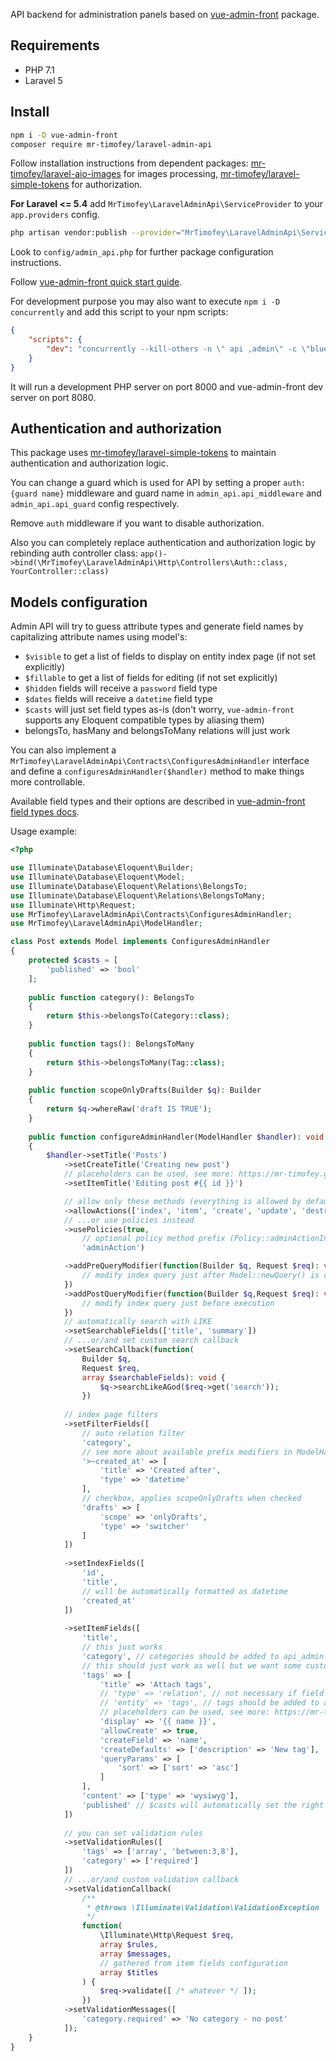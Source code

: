 API backend for administration panels based on [vue-admin-front](https://github.com/mrTimofey/vue-admin) package.

## Requirements

* PHP 7.1
* Laravel 5

## Install

```bash
npm i -D vue-admin-front
composer require mr-timofey/laravel-admin-api
```

Follow installation instructions from dependent packages:
[mr-timofey/laravel-aio-images](https://github.com/mrTimofey/laravel-aio-images) for images processing,
[mr-timofey/laravel-simple-tokens](https://github.com/mrTimofey/laravel-simple-tokens) for authorization.

**For Laravel <= 5.4** add `MrTimofey\LaravelAdminApi\ServiceProvider` to your `app.providers` config.

```bash
php artisan vendor:publish --provider="MrTimofey\LaravelAdminApi\ServiceProvider"
```

Look to `config/admin_api.php` for further package configuration instructions.

Follow [vue-admin-front quick start guide](https://mr-timofey.gitbooks.io/vue-admin/content/quick-start.html).

For development purpose you may also want to execute `npm i -D concurrently` and add this script to your npm scripts:

```json
{
	"scripts": {
		"dev": "concurrently --kill-others -n \" api ,admin\" -c \"blue,white\" \"php artisan serve\" \"npm run admin:dev\""
	}
}
```

It will run a development PHP server on port 8000 and vue-admin-front dev server on port 8080.

## Authentication and authorization

This package uses [mr-timofey/laravel-simple-tokens](https://github.com/mrTimofey/laravel-simple-tokens)
to maintain authentication and authorization logic.

You can change a guard which is used for API by setting a proper `auth:{guard name}` middleware and guard name
in `admin_api.api_middleware` and `admin_api.api_guard` config respectively.

Remove `auth` middleware if you want to disable authorization.

Also you can completely replace authentication and authorization logic by rebinding auth controller class:
`app()->bind(\MrTimofey\LaravelAdminApi\Http\Controllers\Auth::class, YourController::class)`

## Models configuration

Admin API will try to guess attribute types and generate field names by capitalizing attribute names using model's:
* `$visible` to get a list of fields to display on entity index page (if not set explicitly)
* `$fillable` to get a list of fields for editing (if not set explicitly)
* `$hidden` fields will receive a `password` field type
* `$dates` fields will receive a `datetime` field type
* `$casts` will just set field types as-is (don't worry, `vue-admin-front` supports any Eloquent compatible types by aliasing them)
* belongsTo, hasMany and belongsToMany relations will just work

You can also implement a `MrTimofey\LaravelAdminApi\Contracts\ConfiguresAdminHandler` interface and define a
`configuresAdminHandler($handler)` method to make things more controllable.

Available field types and their options are described in
[vue-admin-front field types docs](https://mr-timofey.gitbooks.io/vue-admin/content/fields.html#available-field-types).

Usage example:

```php
<?php

use Illuminate\Database\Eloquent\Builder;
use Illuminate\Database\Eloquent\Model;
use Illuminate\Database\Eloquent\Relations\BelongsTo;
use Illuminate\Database\Eloquent\Relations\BelongsToMany;
use Illuminate\Http\Request;
use MrTimofey\LaravelAdminApi\Contracts\ConfiguresAdminHandler;
use MrTimofey\LaravelAdminApi\ModelHandler;

class Post extends Model implements ConfiguresAdminHandler
{
    protected $casts = [
        'published' => 'bool'
	];
    
    public function category(): BelongsTo
    {
        return $this->belongsTo(Category::class);
    }
    
    public function tags(): BelongsToMany
    {
        return $this->belongsToMany(Tag::class);
    }
    
    public function scopeOnlyDrafts(Builder $q): Builder
    {
        return $q->whereRaw('draft IS TRUE');
    }
    
	public function configureAdminHandler(ModelHandler $handler): void
	{
		$handler->setTitle('Posts')
			->setCreateTitle('Creating new post')
			// placeholders can be used, see more: https://mr-timofey.gitbooks.io/vue-admin/placeholders.html
			->setItemTitle('Editing post #{{ id }}')

			// allow only these methods (everything is allowed by default)
			->allowActions(['index', 'item', 'create', 'update', 'destroy'])
			// ...or use policies instead
			->usePolicies(true,
				// optional policy method prefix (Policy::adminActionIndex, Policy::adminActionCreate, etc.)
				'adminAction')

			->addPreQueryModifier(function(Builder $q, Request $req): void {
			    // modify index query just after Model::newQuery() is called
			})
			->addPostQueryModifier(function(Builder $q,Request $req): void {
				// modify index query just before execution
			})
			// automatically search with LIKE
			->setSearchableFields(['title', 'summary'])
			// ...or/and set custom search callback
			->setSearchCallback(function(
			    Builder $q,
			    Request $req,
			    array $searchableFields): void {
			    	$q->searchLikeAGod($req->get('search'));
			    })
			
			// index page filters
			->setFilterFields([
			    // auto relation filter
				'category',
				// see more about available prefix modifiers in ModelHandler::applyFilters sources
				'>~created_at' => [
					'title' => 'Created after',
				    'type' => 'datetime'
				],
				// checkbox, applies scopeOnlyDrafts when checked
				'drafts' => [
				    'scope' => 'onlyDrafts',
				    'type' => 'switcher'
				]
			])
			
			->setIndexFields([
			    'id',
			    'title',
			    // will be automatically formatted as datetime
			    'created_at'
			])
			
			->setItemFields([
			    'title',
			    // this just works
			    'category', // categories should be added to api_admin.models config
			    // this should just work as well but we want some customizations
			    'tags' => [
			        'title' => 'Attach tags',
			        // 'type' => 'relation', // not necessary if field name is same as a relation method
			        // 'entity' => 'tags', // tags should be added to api_admin.models config
			        // placeholders can be used, see more: https://mr-timofey.gitbooks.io/vue-admin/placeholders.html
			        'display' => '{{ name }}',
			        'allowCreate' => true,
			        'createField' => 'name',
			        'createDefaults' => ['description' => 'New tag'],
			        'queryParams' => [
			            'sort' => ['sort' => 'asc']
					]
				],
				'content' => ['type' => 'wysiwyg'],
				'published' // $casts will automatically set the right field type for you
			])
			
			// you can set validation rules
			->setValidationRules([
			    'tags' => ['array', 'between:3,8'],
			    'category' => ['required']
			])
			// ...or/and custom validation callback
			->setValidationCallback(
			    /**
				 * @throws \Illuminate\Validation\ValidationException
				 */
			    function(
					\Illuminate\Http\Request $req,
					array $rules,
					array $messages,
					// gathered from item fields configuration
					array $titles
				) {
					$req->validate([ /* whatever */ ]);
				})
			->setValidationMessages([
			    'category.required' => 'No category - no post'
			]);
	}
}
```
